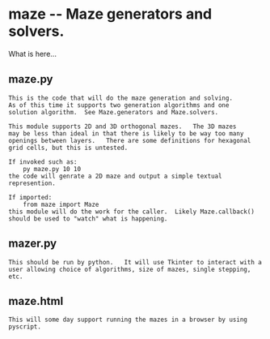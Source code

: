 # maze -- Maze generators and solvers.

What is here...

## maze.py

    This is the code that will do the maze generation and solving.
    As of this time it supports two generation algorithms and one
    solution algorithm.  See Maze.generators and Maze.solvers.

    This module supports 2D and 3D orthogonal mazes.   The 3D mazes
    may be less than ideal in that there is likely to be way too many
    openings between layers.   There are some definitions for hexagonal
    grid cells, but this is untested.

    If invoked such as:
        py maze.py 10 10
    the code will genrate a 2D maze and output a simple textual represention.

    If imported:
        from maze import Maze
    this module will do the work for the caller.  Likely Maze.callback() should be used to "watch" what is happening.

## mazer.py

    This should be run by python.   It will use Tkinter to interact with a user allowing choice of algorithms, size of mazes, single stepping, etc.

## maze.html

    This will some day support running the mazes in a browser by using pyscript.
